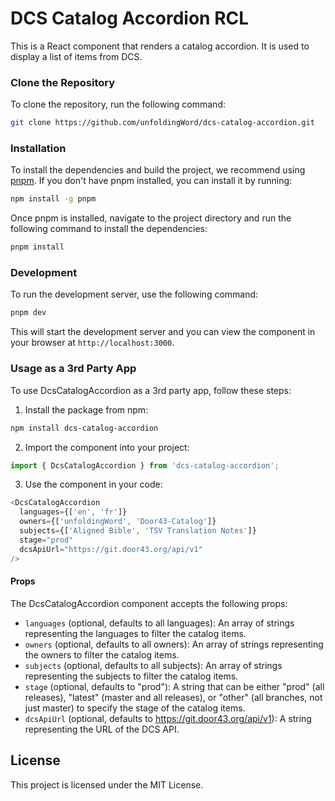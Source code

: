 # DCS Catalog Accordion RCL

This is a React component that renders a catalog accordion. It is used to display a list of items from DCS.

### Clone the Repository

To clone the repository, run the following command:

```bash
git clone https://github.com/unfoldingWord/dcs-catalog-accordion.git
```

### Installation

To install the dependencies and build the project, we recommend using [pnpm](https://pnpm.io/). If you don't have pnpm installed, you can install it by running:

```bash
npm install -g pnpm
```

Once pnpm is installed, navigate to the project directory and run the following command to install the dependencies:

```bash
pnpm install
```

### Development

To run the development server, use the following command:

```bash
pnpm dev
```

This will start the development server and you can view the component in your browser at `http://localhost:3000`.

### Usage as a 3rd Party App

To use DcsCatalogAccordion as a 3rd party app, follow these steps:

1. Install the package from npm:

```bash
npm install dcs-catalog-accordion
```

2. Import the component into your project:

```javascript
import { DcsCatalogAccordion } from 'dcs-catalog-accordion';
```

3. Use the component in your code:

```javascript
<DcsCatalogAccordion
  languages={['en', 'fr']}
  owners={['unfoldingWord', 'Door43-Catalog']}
  subjects={['Aligned Bible', 'TSV Translation Notes']}
  stage="prod"
  dcsApiUrl="https://git.door43.org/api/v1"
/>
```

#### Props

The DcsCatalogAccordion component accepts the following props:

- `languages` (optional, defaults to all languages): An array of strings representing the languages to filter the catalog items.
- `owners` (optional, defaults to all owners): An array of strings representing the owners to filter the catalog items.
- `subjects` (optional, defaults to all subjects): An array of strings representing the subjects to filter the catalog items.
- `stage` (optional, defaults to "prod"): A string that can be either "prod" (all releases), "latest" (master and all releases), or "other" (all branches, not just master) to specify the stage of the catalog items.
- `dcsApiUrl` (optional, defaults to https://git.door43.org/api/v1): A string representing the URL of the DCS API.

## License

This project is licensed under the MIT License.

